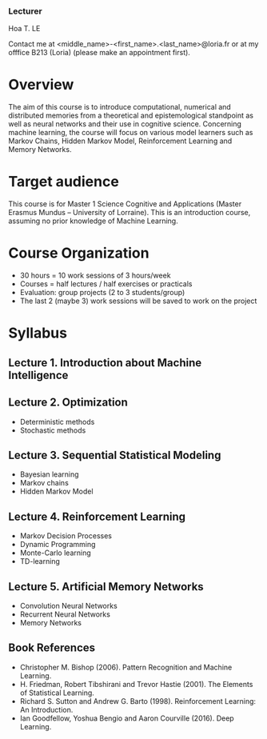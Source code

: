 ### Lecturer

Hoa T. LE

Contact me at <middle_name>-<first_name>.<last_name>@loria.fr or at my offfice B213 (Loria)
(please make an appointment first).

# Overview

The aim of this course is to introduce computational, numerical and distributed memories from a theoretical and epistemological standpoint as well as neural networks and their use in cognitive science. Concerning machine learning, the course will focus on various model learners such as Markov Chains, Hidden Markov Model, Reinforcement Learning and Memory Networks.

# Target audience

This course is for Master 1 Science Cognitive and Applications (Master Erasmus Mundus – University of Lorraine). This is an introduction course, assuming no prior knowledge of Machine Learning.

# Course Organization

- 30 hours = 10 work sessions of 3 hours/week
- Courses = half lectures / half exercises or practicals
- Evaluation: group projects (2 to 3 students/group)
- The last 2 (maybe 3) work sessions will be saved to work on the project

# Syllabus

## Lecture 1. Introduction about Machine Intelligence

## Lecture 2. Optimization

- Deterministic methods
- Stochastic methods

## Lecture 3. Sequential Statistical Modeling

- Bayesian learning
- Markov chains
- Hidden Markov Model

## Lecture 4. Reinforcement Learning

- Markov Decision Processes
- Dynamic Programming
- Monte-Carlo learning
- TD-learning

## Lecture 5. Artificial Memory Networks

- Convolution Neural Networks
- Recurrent Neural Networks
- Memory Networks


## Book References

- Christopher M. Bishop (2006). Pattern Recognition and Machine Learning.
- H. Friedman, Robert Tibshirani and Trevor Hastie (2001). The Elements of Statistical Learning.
- Richard S. Sutton and Andrew G. Barto (1998). Reinforcement Learning: An Introduction.
- Ian Goodfellow, Yoshua Bengio and Aaron Courville (2016). Deep Learning.
